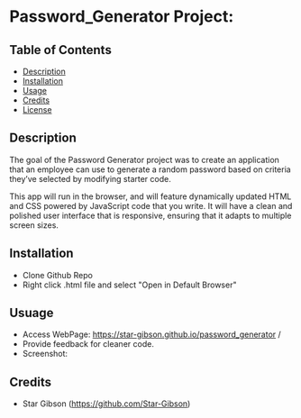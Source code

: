 # Password_Generator Project:

## Table of Contents
* [Description](#description)
* [Installation](#installation)
* [Usage](#usage)
* [Credits](#credits)
* [License](#license)

## Description
The goal of the Password Generator project was to create an application that an employee can use to generate a random password based on criteria they’ve selected by modifying starter code. 

This app will run in the browser, and will feature dynamically updated HTML and CSS powered by JavaScript code that you write. It will have a clean and polished user interface that is responsive, ensuring that it adapts to multiple screen sizes.


## Installation
- Clone Github Repo
- Right click .html file and select "Open in Default Browser"

## Usuage 
- Access WebPage: https://star-gibson.github.io/password_generator /
- Provide feedback for cleaner code.
- Screenshot: 
  

## Credits
- Star Gibson (https://github.com/Star-Gibson)
